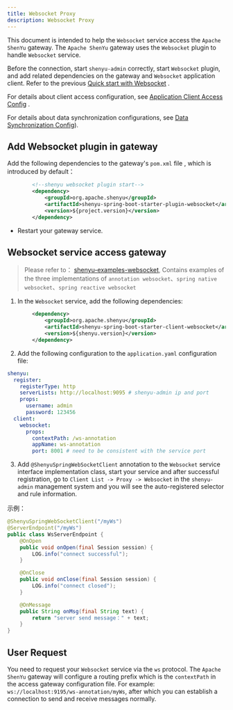 ```yaml
---
title: Websocket Proxy
description: Websocket Proxy
---
```


This document is intended to help the `Websocket` service access the `Apache ShenYu` gateway. The `Apache ShenYu` gateway uses the `Websocket` plugin to handle `Websocket` service.

Before the connection, start `shenyu-admin` correctly, start `Websocket` plugin, and add related dependencies on the gateway and `Websocket` application client. Refer to the previous [Quick start with Websocket](../quick-start/quick-start-websocket) .

For details about client access configuration, see [Application Client Access Config](property-config/register-center-access.md) .

For details about data synchronization configurations, see [Data Synchronization Config](property-config/use-data-sync.md)).

## Add Websocket plugin in gateway

Add the following dependencies to the gateway's `pom.xml` file , which is introduced by default：

```xml
        <!--shenyu websocket plugin start-->
        <dependency>
            <groupId>org.apache.shenyu</groupId>
            <artifactId>shenyu-spring-boot-starter-plugin-websocket</artifactId>
            <version>${project.version}</version>
        </dependency>
```

* Restart your gateway service.

## Websocket service access gateway

> Please refer to： [shenyu-examples-websocket](https://github.com/apache/incubator-shenyu/tree/master/shenyu-examples/shenyu-examples-websocket), Contains examples of the three implementations of  `annotation websocket`、`spring native websocket`、`spring reactive websocket`

1. In the `Websocket` service, add the following dependencies:

```xml
        <dependency>
            <groupId>org.apache.shenyu</groupId>
            <artifactId>shenyu-spring-boot-starter-client-websocket</artifactId>
            <version>${shenyu.version}</version>
        </dependency>
```

2. Add the following configuration to the `application.yaml` configuration file:

```yaml
shenyu:
  register:
    registerType: http
    serverLists: http://localhost:9095 # shenyu-admin ip and port
    props:
      username: admin
      password: 123456
  client:
    websocket:
      props:
        contextPath: /ws-annotation
        appName: ws-annotation
        port: 8001 # need to be consistent with the service port
```

3. Add `@ShenyuSpringWebSocketClient` annotation to the `Websocket` service interface implementation class, start your service and after successful registration, go to `Client List -> Proxy -> Websocket` in the `shenyu-admin` management system and you will see the auto-registered selector and rule information.

示例：

```java
@ShenyuSpringWebSocketClient("/myWs")
@ServerEndpoint("/myWs")
public class WsServerEndpoint {
    @OnOpen
    public void onOpen(final Session session) {
        LOG.info("connect successful");
    }

    @OnClose
    public void onClose(final Session session) {
        LOG.info("connect closed");
    }

    @OnMessage
    public String onMsg(final String text) {
        return "server send message：" + text;
    }
}
```

## User Request

You need to request your `Websocket` service via the `ws` protocol. The `Apache ShenYu` gateway will configure a routing prefix which is the `contextPath` in the access gateway configuration file. For example: `ws://localhost:9195/ws-annotation/myWs`, after which you can establish a connection to send and receive messages normally.

